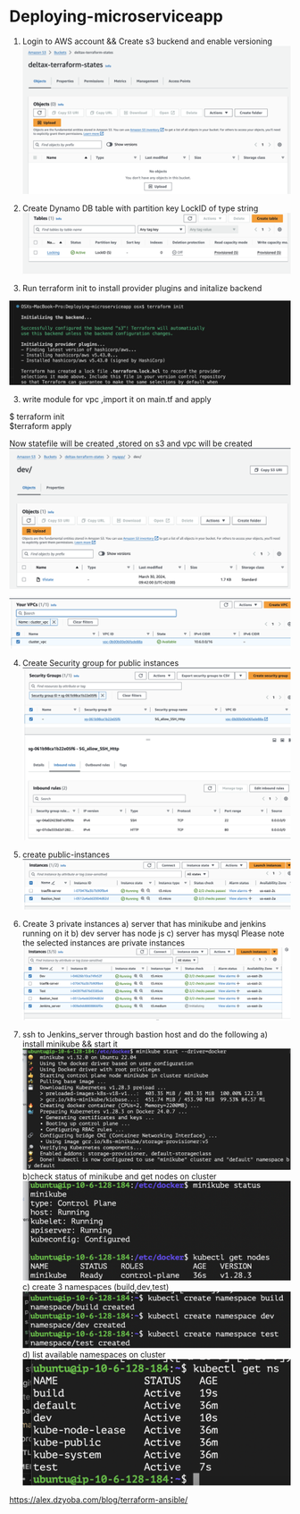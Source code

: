 # Deploying-microserviceapp

1) Login to AWS account && Create s3 buckend and enable versioning
![Image Alt Text](screenshots/s3-bucket.png)

2) Create Dynamo DB table with partition key LockID of type string
![Image Alt Text](screenshots/dynamodb-table.png)

3) Run terraform init to install provider plugins and initalize backend

![Image Alt Text](screenshots/initalize-modules.png)

3) write module for vpc ,import it on main.tf and apply

$ terraform init  
$terraform apply

Now statefile will be created ,stored on s3 and vpc will be created
![Image Alt Text](screenshots/statefile.png)

![Image Alt Text](screenshots/cluster-vpc.png)


4) Create Security group for public instances
![Image Alt Text](screenshots/public_ec2_SG.png)

5) create public-instances
![Image Alt Text](screenshots/public-instances.png)

6) Create 3 private instances 
  a) server that has minikube and jenkins running on it
  b) dev server has node js
  c) server has mysql
Please note the selected instances are private instances
![Image Alt Text](screenshots/private-ec2.png)

7) ssh to Jenkins_server through bastion host and do the following
    a) install minikube && start it
    ![Image Alt Text](screenshots/start-minikube.png)
    b)check status of minikube and get nodes on cluster
    ![Image Alt Text](screenshots/minikube-status.png)
    c) create 3 namespaces (build,dev,test)
    ![Image Alt Text](screenshots/create-3-namespaces.png)
    d) list available namespaces on cluster
    ![Image Alt Text](screenshots/list-available-ns.png)
    


https://alex.dzyoba.com/blog/terraform-ansible/




